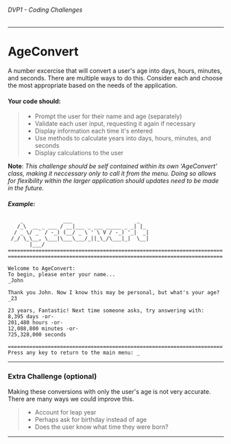 ###### *DVP1 - Coding Challenges*
---

# AgeConvert
A number excercise that will convert a user's age into days, hours, minutes, and seconds. There are multiple ways to do this. Consider each and choose the most appropriate based on the needs of the application.

#### Your code should:
> * Prompt the user for their name and age (separately) 
> * Validate each user input, requesting it again if necessary
> * Display information each time it's entered
> * Use methods to calculate years into days, hours, minutes, and seconds
> * Display calculations to the user


**Note**: *This challenge should be self contained within its own 'AgeConvert' class, making it neccessary only to call it from the menu. Doing so allows for flexibility within the larger application should updates need to be made in the future.* 

##### Example:

```
    _             ___                     _   
   /_\  __ _ ___ / __|___ _ ___ _____ _ _| |_ 
  / _ \/ _` / -_) (__/ _ \ ' \ V / -_) '_|  _|
 /_/ \_\__, \___|\___\___/_||_\_/\___|_|  \__|
       |___/                                  
======================================================================
======================================================================

Welcome to AgeConvert:
To begin, please enter your name...
_John

Thank you John. Now I know this may be personal, but what's your age?
_23

23 years, Fantastic! Next time someone asks, try answering with:
8,395 days -or-
201,480 hours -or-
12,088,800 minutes -or-
725,328,000 seconds

======================================================================
Press any key to return to the main menu: _
```
---
### Extra Challenge (optional)
Making these conversions with only the user's age is not very accurate. There are many ways we could improve this. 

> * Account for leap year
> * Perhaps ask for birthday instead of age
> * Does the user know what time they were born? 

---